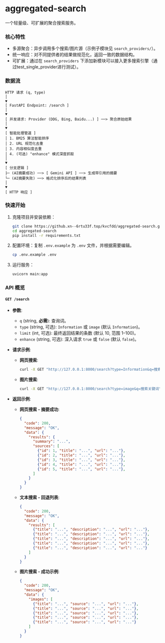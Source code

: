 # aggregated-search

一个轻量级、可扩展的聚合搜索服务。

### 核心特性

- 多源聚合：异步调用多个搜索/图片源（示例子模块见 `search_providers/`）。
- 统一响应：对不同提供者的结果做规范化，返回一致的数据结构。
- 可扩展：通过在 `search_providers` 下添加新模块可以接入更多搜索引擎（通过test_single_provider进行测试）。

### 数据流

```text
HTTP 请求 (q, type)
│
▼
[ FastAPI Endpoint: /search ]
│
▼
[ 并发请求: Provider (DDG, Bing, Baidu...) ] ──> 聚合原始结果
│
▼
[ 智能处理管道 ]
│ 1. BM25 算法智能排序
│ 2. URL 规范化去重
│ 3. 内容相似度去重
│ 4. (可选) "enhance" 模式深度抓取
│
▼
[ 分支逻辑 ]
├─ (AI摘要成功) ──> [ Gemini API ] ──> 生成带引用的摘要
└─ (AI摘要失败) ──> 格式化排序后的结果列表
│
▼
[ HTTP 响应 ]
```

### 快速开始

1.  克隆项目并安装依赖：

    ```bash
    git clone https://github.xn--6rtu33f.top/kvcfdd/aggregated-search.git
    cd aggregated-search
    pip install -r requirements.txt
    ```

2.  配置环境：复制 `.env.example` 为 `.env` 文件，并根据需要编辑。

    ```bash
    cp .env.example .env
    ```

3.  运行服务：

    ```bash
    uvicorn main:app
    ```

### API 概览

#### `GET /search`

-   **参数**:
    -   `q` (string, **必需**): 查询词。
    -   `type` (string, 可选): `Information` 或 `image` (默认 `Information`)。
    -   `limit` (int, 可选): 最终返回结果的条数 (默认 10, 范围 1–100)。
    -   `enhance` (string, 可选): 深入请求 `true` 或 `false` (默认 `false`)。

-   **请求示例**:

    *   **网页搜索**:
        ```bash
        curl -X GET "http://127.0.0.1:8000/search?type=Information&q=搜索关键词"
        ```

    *   **图片搜索**:
        ```bash
        curl -X GET "http://127.0.0.1:8000/search?type=image&q=搜索关键词"
        ```

-   **返回示例**:

    *   **网页搜索 - 摘要成功**:
        ```json
        {
          "code": 200,
          "message": "OK",
          "data": {
            "results": {
              "summary": "...",
              "sources": [
                {"id": 1, "title": "...", "url": "..."},
                {"id": 2, "title": "...", "url": "..."},
                {"id": 3, "title": "...", "url": "..."},
                {"id": 4, "title": "...", "url": "..."},
                {"id": 5, "title": "...", "url": "..."},
              ]
            }
          }
        }
        ```

    *   **文本搜索 - 回退列表**:
        ```json
        {
          "code": 200,
          "message": "OK",
          "data": {
            "results": [
              {"title": "...", "description": "...", "url": "..."},
              {"title": "...", "description": "...", "url": "..."},
              {"title": "...", "description": "...", "url": "..."},
              {"title": "...", "description": "...", "url": "..."},
              {"title": "...", "description": "...", "url": "..."}
            ]
          }
        }
        ```

    *   **图片搜索 - 成功示例**:
        ```json
        {
          "code": 200,
          "message": "OK",
          "data": {
            "images": [
              {"title": "...", "source": "...", "url": "..."},
              {"title": "...", "source": "...", "url": "..."},
              {"title": "...", "source": "...", "url": "..."},
              {"title": "...", "source": "...", "url": "..."},
              {"title": "...", "source": "...", "url": "..."}
            ]
          }
        }
        ```